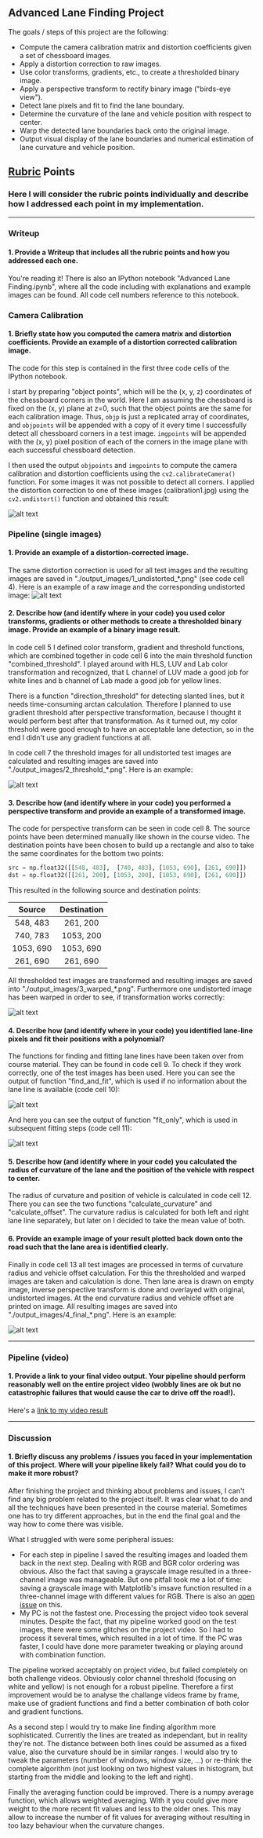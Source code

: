 ## **Advanced Lane Finding Project**

The goals / steps of this project are the following:

* Compute the camera calibration matrix and distortion coefficients given a set of chessboard images.
* Apply a distortion correction to raw images.
* Use color transforms, gradients, etc., to create a thresholded binary image.
* Apply a perspective transform to rectify binary image ("birds-eye view").
* Detect lane pixels and fit to find the lane boundary.
* Determine the curvature of the lane and vehicle position with respect to center.
* Warp the detected lane boundaries back onto the original image.
* Output visual display of the lane boundaries and numerical estimation of lane curvature and vehicle position.

[//]: # "Image References"

[image1]: ./examples/undistort_output.png "Undistorted"
[image2]: ./examples/undistort_road.png "Road Transformed"
[image3]: ./examples/threshold.png "Binary Example"
[image4]: ./examples/warped.png "Warp Example"
[image5]: ./examples/find_and_fit.png "Fit Visual (1)"
[image6]: ./examples/fit_only.png "Fit Visual (2)"
[image7]: ./examples/final.png "Final Result"
[video1]: ./project_video.mp4 "Video"

## [Rubric](https://review.udacity.com/#!/rubrics/571/view) Points

### Here I will consider the rubric points individually and describe how I addressed each point in my implementation.  

---

### Writeup

#### 1. Provide a Writeup that includes all the rubric points and how you addressed each one.   

You're reading it! There is also an IPython notebook "Advanced Lane Finding.ipynb", where all the code including with explanations and example images can be found. All code cell numbers reference to this notebook.

### Camera Calibration

#### 1. Briefly state how you computed the camera matrix and distortion coefficients. Provide an example of a distortion corrected calibration image.

The code for this step is contained in the first three code cells of the IPython notebook.

I start by preparing "object points", which will be the (x, y, z) coordinates of the chessboard corners in the world. Here I am assuming the chessboard is fixed on the (x, y) plane at z=0, such that the object points are the same for each calibration image.  Thus, `objp` is just a replicated array of coordinates, and `objpoints` will be appended with a copy of it every time I successfully detect all chessboard corners in a test image.  `imgpoints` will be appended with the (x, y) pixel position of each of the corners in the image plane with each successful chessboard detection.  

I then used the output `objpoints` and `imgpoints` to compute the camera calibration and distortion coefficients using the `cv2.calibrateCamera()` function.  For some images it was not possible to detect all corners. I applied the distortion correction to one of these images (calibration1.jpg) using the `cv2.undistort()` function and obtained this result: 

![alt text][image1]

### Pipeline (single images)

#### 1. Provide an example of a distortion-corrected image.

The same distortion correction is used for all test images and the resulting images are saved in "./output_images/1_undistorted_*.png" (see code cell 4). Here is an example of a raw image and the corresponding undistorted image:
![alt text][image2]

#### 2. Describe how (and identify where in your code) you used color transforms, gradients or other methods to create a thresholded binary image.  Provide an example of a binary image result.

In code cell 5 I defined color transform, gradient and threshold functions, which are combined together in code cell 6 into the main threshold function "combined_threshold". I played around with HLS, LUV and Lab color transformation and recognized, that L channel of LUV made a good job for white lines and b channel of Lab made a good job for yellow lines.

There is a function "direction_threshold" for detecting slanted lines, but it needs time-consuming arctan calculation. Therefore I planned to use gradient threshold after perspective transformation, because I thought it would perform best after that transformation. As it turned out, my color threshold were good enough to have an acceptable lane detection, so in the end I didn't use any gradient functions at all.

In code cell 7 the threshold images for all undistorted test images are calculated and resulting images are saved into "./output_images/2_threshold_*.png". Here is an example:

![alt text][image3]

#### 3. Describe how (and identify where in your code) you performed a perspective transform and provide an example of a transformed image.

The code for perspective transform can be seen in code cell 8. The source points have been determined manually like shown in the course video. The destination points have been chosen to build up a rectangle and also to take the same coordinates for the bottom two points:

```python
src = np.float32([[548, 483],  [740, 483], [1053, 690], [261, 690]])
dst = np.float32([[261, 200], [1053, 200], [1053, 690], [261, 690]])
```

This resulted in the following source and destination points:

|  Source   | Destination |
| :-------: | :---------: |
| 548, 483  |  261, 200   |
| 740, 783  |  1053, 200  |
| 1053, 690 |  1053, 690  |
| 261, 690  |  261, 690   |

All thresholded test images are transformed and resulting images are saved into "./output_images/3_warped_*.png". Furthermore one undistorted image has been warped in order to see, if transformation works correctly:

![alt text][image4]

#### 4. Describe how (and identify where in your code) you identified lane-line pixels and fit their positions with a polynomial?

The functions for finding and fitting lane lines have been taken over from course material. They can be found in code cell 9. To check if they work correctly, one of the test images has been used. Here you can see the output of function "find_and_fit", which is used if no information about the lane line is available (code cell 10):

![alt text][image5]

And here you can see the output of function "fit_only", which is used in subsequent fitting steps (code cell 11):

![alt text][image6]

#### 5. Describe how (and identify where in your code) you calculated the radius of curvature of the lane and the position of the vehicle with respect to center.

The radius of curvature and position of vehicle is calculated in code cell 12. There you can see the two functions "calculate_curvature" and "calculate_offset". The curvature radius is calculated for both left and right lane line separately, but later on I decided to take the mean value of both.

#### 6. Provide an example image of your result plotted back down onto the road such that the lane area is identified clearly.

Finally in code cell 13 all test images are processed in terms of curvature radius and vehicle offset calculation. For this the thresholded and warped images are taken and calculation is done. Then lane area is drawn on empty image, inverse perspective transform is done and overlayed with original, undistorted images. At the end curvature radius and vehicle offset are printed on image. All resulting images are saved into "./output_images/4_final_*.png". Here is an example:

![alt text][image7]

---

### Pipeline (video)

#### 1. Provide a link to your final video output.  Your pipeline should perform reasonably well on the entire project video (wobbly lines are ok but no catastrophic failures that would cause the car to drive off the road!).

Here's a [link to my video result](./project_video_final.mp4)

---

### Discussion

#### 1. Briefly discuss any problems / issues you faced in your implementation of this project.  Where will your pipeline likely fail?  What could you do to make it more robust?

After finishing the project and thinking about problems and issues, I can't find any big problem related to the project itself. It was clear what to do and all the techniques have been presented in the course material. Sometimes one has to try different approaches, but in the end the final goal and the way how to come there was visible.

What I struggled with were some peripheral issues:

* For each step in pipeline I saved the resulting images and loaded them back in the next step. Dealing with RGB and BGR color ordering was obvious. Also the fact that saving a grayscale image resulted in a three-channel image was manageable. But one pitfall took me a lot of time: saving a grayscale image with Matplotlib's imsave function resulted in a three-channel image with different values for RGB. There is also an [open issue](https://github.com/matplotlib/matplotlib/issues/3657) on this.
* My PC is not the fastest one. Processing the project video took several minutes. Despite the fact, that my pipeline worked good on the test images, there were some glitches on the project video. So I had to process it several times, which resulted in a lot of time. If the PC was faster, I could have done more parameter tweaking or playing around with combination function.

The pipeline worked acceptably on project video, but failed completely on both challenge videos. Obviously color channel threshold (focusing on white and yellow) is not enough for a robust pipeline. Therefore a first improvement would be to analyse the challange videos frame by frame, make use of gradient functions and find a better combination of both color and gradient functions.

As a second step I would try to make line finding algorithm more sophisticated. Currently the lines are treated as independant, but in reality they're not. The distance between both lines could be assumed as a fixed value, also the curvature should be in similar ranges. I would also try to tweak the parameters (number of windows, window size, ...) or re-think the complete algorithm (not just looking on two highest values in histogram, but starting from the middle and looking to the left and right).

Finally the averaging function could be improved. There is a numpy average function, which allows weighted averaging. With it you could give more weight to the more recent fit values and less to the older ones. This may allow to increase the number of fit values for averaging without resulting in too lazy behaviour when the curvature changes.